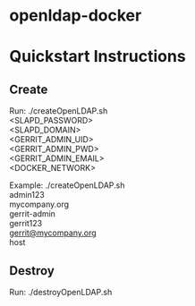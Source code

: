 # openldap-docker

# Quickstart Instructions

## Create
Run: ./createOpenLDAP.sh \
    <SLAPD_PASSWORD> \
    <SLAPD_DOMAIN> \
    <GERRIT_ADMIN_UID> \
    <GERRIT_ADMIN_PWD> \
    <GERRIT_ADMIN_EMAIL> \
    <DOCKER_NETWORK>

Example: ./createOpenLDAP.sh \
    admin123 \
    mycompany.org \
    gerrit-admin \
    gerrit123 \
    gerrit@mycompany.org \
    host

## Destroy
Run: ./destroyOpenLDAP.sh
